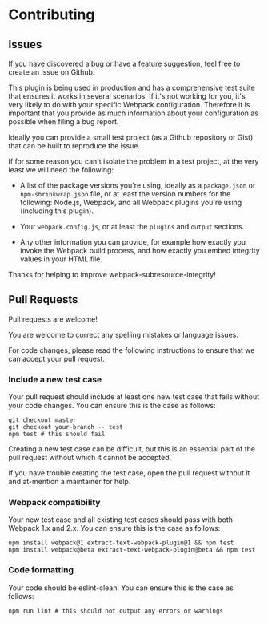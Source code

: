 # Contributing

## Issues

If you have discovered a bug or have a feature suggestion, feel free
to create an issue on Github.

This plugin is being used in production and has a comprehensive test
suite that ensures it works in several scenarios.  If it's not working
for you, it's very likely to do with your specific Webpack
configuration.  Therefore it is important that you provide as much
information about your configuration as possible when filing a bug
report.

Ideally you can provide a small test project (as a Github repository
or Gist) that can be built to reproduce the issue.

If for some reason you can't isolate the problem in a test project, at
the very least we will need the following:

- A list of the package versions you're using, ideally as a
  `package.json` or `npm-shrinkwrap.json` file, or at least the
  version numbers for the following: Node.js, Webpack, and all Webpack
  plugins you're using (including this plugin).

- Your `webpack.config.js`, or at least the `plugins` and `output`
  sections.

- Any other information you can provide, for example how exactly you
  invoke the Webpack build process, and how exactly you embed
  integrity values in your HTML file.

Thanks for helping to improve webpack-subresource-integrity!

## Pull Requests

Pull requests are welcome!

You are welcome to correct any spelling mistakes or language issues.

For code changes, please read the following instructions to ensure
that we can accept your pull request.

### Include a new test case

Your pull request should include at least one new test case that fails
without your code changes.  You can ensure this is the case as
follows:

```shell
git checkout master
git checkout your-branch -- test
npm test # this should fail
```

Creating a new test case can be difficult, but this is an essential
part of the pull request without which it cannot be accepted.

If you have trouble creating the test case, open the pull request
without it and at-mention a maintainer for help.

### Webpack compatibility

Your new test case and all existing test cases should pass with both
Webpack 1.x and 2.x.  You can ensure this is the case as follows:

```shell
npm install webpack@1 extract-text-webpack-plugin@1 && npm test
npm install webpack@beta extract-text-webpack-plugin@beta && npm test
```

### Code formatting

Your code should be eslint-clean.  You can ensure this is the case as
follows:

```shell
npm run lint # this should not output any errors or warnings
```
